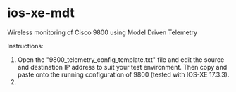 # ios-xe-mdt
Wireless monitoring of Cisco 9800 using Model Driven Telemetry

Instructions:

1. Open the "9800_telemetry_config_template.txt" file and edit the source and destination IP address to suit your test environment.  Then copy and paste onto the running configuration of 9800 (tested with IOS-XE 17.3.3).
2. 
